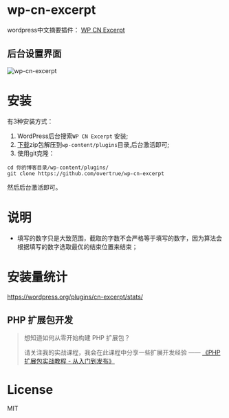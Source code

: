 wp-cn-excerpt
=============

wordpress中文摘要插件： [WP CN Excerpt](https://wordpress.org/plugins/cn-excerpt/)

## 后台设置界面
![wp-cn-excerpt](http://mystorage.qiniudn.com/wp-cn-excerpt.jpg)


# 安装

有3种安装方式：

1. WordPress后台搜索`WP CN Excerpt` 安装;
2. [下载](https://github.com/overtrue/wp-cn-excerpt/releases)zip包解压到`wp-content/plugins`目录,后台激活即可;
3. 使用git克隆：
```shell
cd 你的博客目录/wp-content/plugins/
git clone https://github.com/overtrue/wp-cn-excerpt
```
然后后台激活即可。

# 说明
- 填写的数字只是大致范围，截取的字数不会严格等于填写的数字，因为算法会根据填写的数字选取最优的结束位置来结束；

# 安装量统计

https://wordpress.org/plugins/cn-excerpt/stats/

## PHP 扩展包开发

> 想知道如何从零开始构建 PHP 扩展包？
>
> 请关注我的实战课程，我会在此课程中分享一些扩展开发经验 —— [《PHP 扩展包实战教程 - 从入门到发布》](https://learnku.com/courses/creating-package)

# License

MIT
